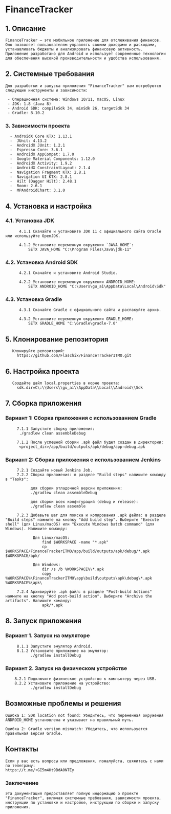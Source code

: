 # FinanceTracker
## 1. Описание
    FinanceTracker — это мобильное приложение для отслеживания финансов. Оно позволяет пользователям управлять своими доходами и расходами, устанавливать бюджеты и анализировать финансовую активность. Приложение разработано для Android и использует современные технологии для обеспечения высокой производительности и удобства использования.

## 2. Системные требования
    Для разработки и запуска приложения "FinanceTracker" вам потребуются следующие инструменты и зависимости:

     - Операционная система: Windows 10/11, macOS, Linux
     - JDK: 1.8 (Java 8)
     - Android SDK: compileSdk 34, minSdk 26, targetSdk 34
     - Gradle: 8.10.2

### 3. Зависимости проекта

      - AndroidX Core KTX: 1.13.1
      -  JUnit: 4.13.2
      -  AndroidX JUnit: 1.2.1
      -  Espresso Core: 3.6.1
      -  AndroidX AppCompat: 1.7.0
      -  Google Material Components: 1.12.0
      -  AndroidX Activity: 1.9.2
      -  AndroidX ConstraintLayout: 2.1.4
      -  Navigation Fragment KTX: 2.8.1
      -  Navigation UI KTX: 2.8.1
      -  Hilt (Dagger Hilt): 2.48.1
      -  Room: 2.6.1
      -  MPAndroidChart: 3.1.0

## 4. Установка и настройка
   ### 4.1. Установка JDK
          4.1.1 Скачайте и установите JDK 11 с официального сайта Oracle или используйте OpenJDK.

          4.1.2 Установите переменную окружения `JAVA_HOME`:
              SETX JAVA_HOME "C:\Program Files\Java\jdk-11"

   ### 4.2. Установка Android SDK
          4.2.1 Скачайте и установите Android Studio.

          4.2.2 Установите переменную окружения ANDROID_HOME:
              SETX ANDROID_HOME "C:\Users\gu_ai\AppData\Local\Android\Sdk"

   ### 4.3. Установка Gradle
          4.3.1 Скачайте Gradle с официального сайта и распакуйте архив.

          4.3.2 Установите переменную окружения GRADLE_HOME:
              SETX GRADLE_HOME "C:\Gradle\gradle-7.0"

## 5. Клонирование репозитория
       Клонируйте репозиторий: 
         https://github.com/Flaschix/FinanceTrackerITMO.git

## 6. Настройка проекта
       Создайте файл local.properties в корне проекта:
         sdk.dir=C\:\\Users\\gu_ai\\AppData\\Local\\Android\\Sdk

## 7. Сборка приложения
   ### Вариант 1: Сборка приложения с использованием Gradle
         7.1.1 Запустите сборку приложения:
          ./gradlew clean assembleDebug

         7.1.2 После успешной сборки .apk файл будет создан в директории:
          <project_dir>/app/build/outputs/apk/debug/app-debug.apk

   ### Вариант 2: Сборка приложения с использованием Jenkins
         7.2.1 Создайте новый Jenkins Job.
         7.2.2 Сборка приложения: в разделе "Build steps" напишите команду в "Tasks": 

               для сборки отладочной версии приложения:
               ./gradlew clean assembleDebug 

               для сборки всех конфигураций (debug и release):
               ./gradlew clean assemble        

         7.2.3 Добавьте шаг для поиска и копирования .apk файла: в разделе "Build steps" нажмите на кнопку "Add build step". Выберите "Execute shell" (для Linux/macOS) или "Execute Windows batch command" (для Windows). Напишите команду:

                Для Linux/macOS:
                    find $WORKSPACE -name "*.apk"
                    cp $WORKSPACE/FinanceTrackerITMO/app/build/outputs/apk/debug/*.apk $WORKSPACE/apk/

                Для Windows:
                    dir /s /b %WORKSPACE%\*.apk
                    copy %WORKSPACE%\FinanceTrackerITMO\app\build\outputs\apk\debug\*.apk %WORKSPACE%\apk\

         7.2.4 Архивируйте .apk файл: в разделе "Post-build Actions" нажмите на кнопку "Add post-build action". Выберите "Archive the artifacts". Напишите команду:
                    apk/*.apk

## 8. Запуск приложения
   ### Вариант 1. Запуск на эмуляторе
         8.1.1 Запустите эмулятор Android.
         8.1.2 Установите приложение на эмулятор:
               ./gradlew installDebug
   ### Вариант 2. Запуск на физическом устройстве
        8.2.1 Подключите физическое устройство к компьютеру через USB.
        8.2.2 Установите приложение на устройство:
               ./gradlew installDebug

## Возможные проблемы и решения
    Ошибка 1: SDK location not found: Убедитесь, что переменная окружения ANDROID_HOME установлена и указывает на правильный путь.
   
    Ошибка 2: Gradle version mismatch: Убедитесь, что используется правильная версия Gradle.

## Контакты
    Если у вас есть вопросы или предложения, пожалуйста, свяжитесь с нами по телеграму: 
    https://t.me/+GI5m4Ht9BdA0NTEy

### Заключение

    Эта документация предоставляет полную информацию о проекте "FinanceTracker", включая системные требования, зависимости проекта, инструкции по установке и настройке, инструкции по сборке и запуску приложения.